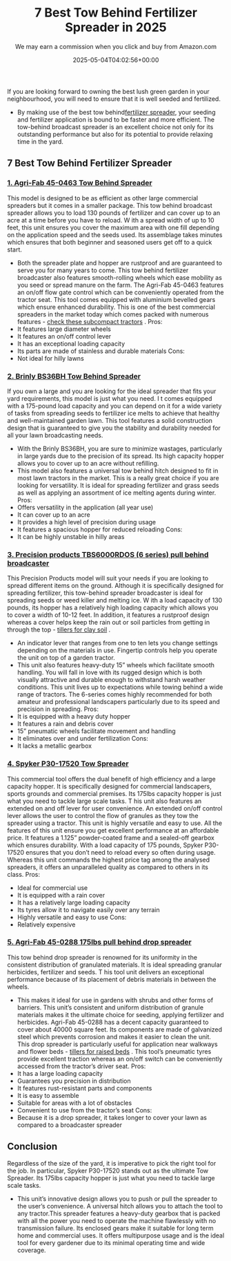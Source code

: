 ﻿---
author: We may earn a commission when you click and buy from Amazon.com
layout: post
title: 7 Best Tow Behind Fertilizer Spreader in 2025
date: '2025-05-04T04:02:56+00:00'
categories:
- Product Reviews
- Tillers
tags: []
slug: /best-tow-behind-fertilizer-spreader/
lastmod: 2025-05-07T12:21:25+03:00
---

If you are looking forward to owning the best lush green garden in your neighbourhood, you will need to ensure that it is well seeded and fertilized.
- By making use of the best tow behind[fertilizer spreader](http://ijirst.org/Article.php?manuscript=IJIRSTV3I11107), your seeding and fertilizer application is bound to be faster and more efficient.
The tow-behind broadcast spreader is an excellent choice not only for its outstanding performance but also for its potential to provide relaxing time in the yard.
## 7 Best Tow Behind Fertilizer Spreader
### [1. Agri-Fab 45-0463 Tow Behind Spreader](https://www.amazon.com/dp/B002U0KDHI/?tag=p-policy-20)
This model is designed to be as efficient as other large commercial spreaders but it comes in a smaller package. This tow behind broadcast spreader allows you to load 130 pounds of fertilizer and can cover up to an acre at a time before you have to reload.
W
ith a spread width of up to 10 feet, this unit ensures you cover the maximum area with one fill depending on the application speed and the seeds used. Its assemblage takes minutes which ensures that both beginner and seasoned users get off to a quick start.
- Both the spreader plate and hopper are rustproof and are guaranteed to serve you for many years to come. This tow behind fertilizer broadcaster also features smooth-rolling wheels which ease mobility as you seed or spread manure on the farm.
The Agri-Fab 45-0463 features an on/off flow gate control which can be conveniently operated from the tractor seat. This tool comes equipped with aluminium bevelled gears which ensure enhanced durability.
This is one of the best commercial spreaders in the market today which comes packed with numerous features -
[check these subcompact tractors](https://pestpolicy.com/best-tiller-for-subcompact-tractor/)
.
Pros:
- It features large diameter wheels
- It features an on/off control lever
- It has an exceptional loading capacity
- Its parts are made of stainless and durable materials
Cons:
- Not ideal for hilly lawns
### [2. Brinly BS36BH Tow Behind Spreader](https://www.amazon.com/dp/B002U0KDHI/?tag=p-policy-20)
If you own a large and you are looking for the ideal spreader that fits your yard requirements, this model is just what you need.
I
t comes equipped with a 175-pound load capacity and you can depend on it for a wide variety of tasks from spreading seeds to fertilizer ice melts to achieve that healthy and well-maintained garden lawn.
This tool features a solid construction design that is guaranteed to give you the stability and durability needed for all your lawn broadcasting needs.
- With the Brinly BS36BH, you are sure to minimize wastages, particularly in large yards due to the precision of its spread. Its high capacity hopper allows you to cover up to an acre without refilling.
- This model also features a universal tow behind hitch designed to fit in most lawn tractors in the market. This is a really great choice if you are looking for versatility.
It is ideal for spreading fertilizer and grass seeds as well as applying an assortment of ice melting agents during winter.
Pros:
- Offers versatility in the application (all year use)
- It can cover up to an acre
- It provides a high level of precision during usage
- It features a spacious hopper for reduced reloading
Cons:
- It can be highly unstable in hilly areas
### [3. Precision products TBS6000RDOS (6 series) pull behind broadcaster](https://www.amazon.com/dp/B000PSUS0Y/?tag=p-policy-20)
This Precision Products model will suit your needs if you are looking to spread different items on the ground. Although it is specifically designed for spreading fertilizer, this tow-behind spreader broadcaster is ideal for spreading seeds or weed killer and melting ice.
W
ith a load capacity of 130 pounds, its hopper has a relatively high loading capacity which allows you to cover a width of 10-12 feet.
In addition, it features a rustproof design whereas a cover helps keep the rain out or soil particles from getting in through the top -
[tillers for clay soil](https://pestpolicy.com/best-electric-tiller-for-clay-soil/)
.
- An indicator lever that ranges from one to ten lets you change settings depending on the materials in use. Fingertip controls help you operate the unit on top of a garden tractor.
- This unit also features heavy-duty 15” wheels which facilitate smooth handling. You will fall in love with its rugged design which is both visually attractive and durable enough to withstand harsh weather conditions.
This unit lives up to expectations while towing behind a wide range of tractors. The 6-series comes highly recommended for both amateur and professional landscapers particularly due to its speed and precision in spreading.
Pros:
- It is equipped with a heavy duty hopper
- It features a rain and debris cover
- 15” pneumatic wheels facilitate movement and handling
- It eliminates over and under fertilization
Cons:
- It lacks a metallic gearbox
### [4. Spyker P30-17520 Tow Spreader](https://www.amazon.com/dp/B004APFT16/?tag=p-policy-20)
This commercial tool offers the dual benefit of high efficiency and a large capacity hopper. It is specifically designed for commercial landscapers, sports grounds and commercial premises. Its 175lbs capacity hopper is just what you need to tackle large scale tasks.
T
his unit also features an extended on and off lever for user convenience. An extended on/off control lever allows the user to control the flow of granules as they tow the spreader using a tractor.
This unit is highly versatile and easy to use. All the features of this unit ensure you get excellent performance at an affordable price. It features a 1.125” powder-coated frame and a sealed-off gearbox which ensures durability.
With a load capacity of 175 pounds, Spyker P30-17520 ensures that you don’t need to reload every so often during usage. Whereas this unit commands the highest price tag among the analysed spreaders, it offers an unparalleled quality as compared to others in its class.
Pros:
- Ideal for commercial use
- It is equipped with a rain cover
- It has a relatively large loading capacity
- Its tyres allow it to navigate easily over any terrain
- Highly versatile and easy to use
Cons:
- Relatively expensive
### [5. Agri-Fab 45-0288 175lbs pull behind drop spreader](https://www.amazon.com/dp/B000KL1L6Q/?tag=p-policy-20)
This tow behind drop spreader is renowned for its uniformity in the consistent distribution of granulated materials. It is ideal spreading granular herbicides, fertilizer and seeds.
T
his tool unit delivers an exceptional performance because of its placement of debris materials in between the wheels.
- This makes it ideal for use in gardens with shrubs and other forms of barriers. This unit’s consistent and uniform distribution of granule materials makes it the ultimate choice for seeding, applying fertilizer and herbicides.
Agri-Fab 45-0288 has a decent capacity guaranteed to cover about 40000 square feet. Its components are made of galvanized steel which prevents corrosion and makes it easier to clean the unit.
This drop spreader is particularly useful for application near walkways and flower beds -
[tillers for raised beds](https://pestpolicy.com/best-tiller-for-raised-beds/)
. This tool’s pneumatic tyres provide excellent traction whereas an on/off switch can be conveniently accessed from the tractor’s driver seat.
Pros:
- It has a large loading capacity
- Guarantees you precision in distribution
- It features rust-resistant parts and components
- It is easy to assemble
- Suitable for areas with a lot of obstacles
- Convenient to use from the tractor’s seat
Cons:
- Because it is a drop spreader, it takes longer to cover your lawn as compared to a broadcaster spreader
## Conclusion
Regardless of the size of the yard, it is imperative to pick the right tool for the job.
In particular, Spyker P30-17520 stands out as the ultimate Tow Spreader. Its 175lbs capacity hopper is just what you need to tackle large scale tasks.
- This unit’s innovative design allows you to push or pull the spreader to the user’s convenience. A universal hitch allows you to attach the tool to any tractor.This spreader features a heavy-duty gearbox that is packed with all the power you need to operate the machine flawlessly with no transmission failure.
Its enclosed gears make it suitable for long term home and commercial uses. It offers multipurpose usage and is the ideal tool for every gardener due to its minimal operating time and wide coverage.